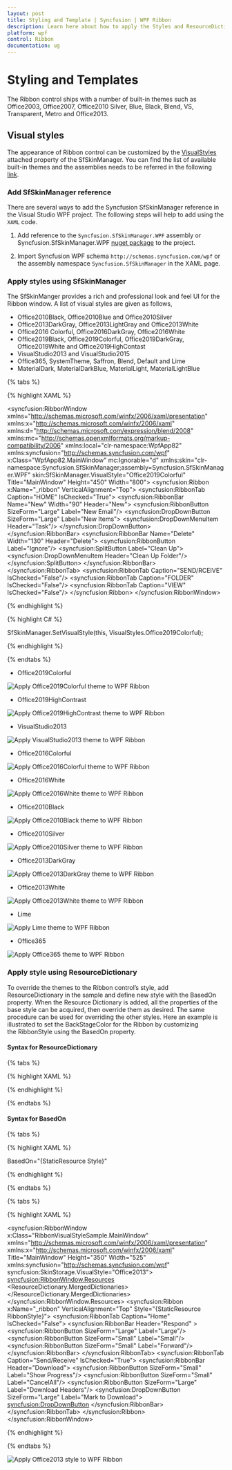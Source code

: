 ```yaml
---
layout: post
title: Styling and Template | Syncfusion | WPF Ribbon
description: Learn here about how to apply the Styles and ResourceDictinary Template for Syncfusion WPF Ribbon control. 
platform: wpf
control: Ribbon
documentation: ug
---
```

# Styling and Templates

The Ribbon control ships with a number of built-in themes such as Office2003, Office2007, Office2010 Silver, Blue, Black, Blend, VS, Transparent, Metro and Office2013. 

## Visual styles

The appearance of Ribbon control can be customized by the [VisualStyles](https://help.syncfusion.com/cr/wpf/Syncfusion.SfSkinManager.VisualStyles.html) attached property of the SfSkinManager. You can find the list of available built-in themes and the assemblies needs to be referred in the following [link](https://help.syncfusion.com/wpf/themes/skin-manager).

### Add SfSkinManager reference

There are several ways to add the Syncfusion SfSkinManager reference in the Visual Studio WPF project. The following steps will help to add using the `XAML` code.

1) Add reference to the `Syncfusion.SfSkinManager.WPF` assembly or Syncfusion.SfSkinManager.WPF [nuget package](https://www.nuget.org/packages/Syncfusion.SfSkinManager.WPF) to the project.

2) Import Syncfusion WPF schema `http://schemas.syncfusion.com/wpf` or the assembly namespace `Syncfusion.SfSkinManager` in the XAML page.

### Apply styles using SfSkinManager

The SfSkinManger provides a rich and professional look and feel UI for the Ribbon window. A list of visual styles are given as follows,

* Office2010Black, Office2010Blue and Office2010Silver
* Office2013DarkGray, Office2013LightGray and Office2013White
* Office2016 Colorful, Office2016DarkGray, Office2016White
* Office2019Black, Office2019Colorful, Office2019DarkGray, Office2019White and Office2019HighContast
* VisualStudio2013 and VisualStudio2015
* Office365, SystemTheme, Saffron, Blend, Default and Lime
* MaterialDark, MaterialDarkBlue, MaterialLight, MaterialLightBlue

{% tabs %}

{% highlight XAML %}

<syncfusion:RibbonWindow
        xmlns="http://schemas.microsoft.com/winfx/2006/xaml/presentation"
        xmlns:x="http://schemas.microsoft.com/winfx/2006/xaml"
        xmlns:d="http://schemas.microsoft.com/expression/blend/2008"
        xmlns:mc="http://schemas.openxmlformats.org/markup-compatibility/2006"
        xmlns:local="clr-namespace:WpfApp82"
        xmlns:syncfusion="http://schemas.syncfusion.com/wpf" x:Class="WpfApp82.MainWindow"
        mc:Ignorable="d" 
        xmlns:skin="clr-namespace:Syncfusion.SfSkinManager;assembly=Syncfusion.SfSkinManager.WPF"
        skin:SfSkinManager.VisualStyle="Office2019Colorful"
        Title="MainWindow" Height="450" Width="800">
    <Grid>
        <syncfusion:Ribbon x:Name="_ribbon" VerticalAlignment="Top">
            <syncfusion:RibbonTab Caption="HOME"  IsChecked="True">
                <syncfusion:RibbonBar Name="New" Width="90"  Header="New">
                    <syncfusion:RibbonButton SizeForm="Large" Label="New Email"/>
                    <syncfusion:DropDownButton SizeForm="Large" Label="New Items">
                        <syncfusion:DropDownMenuItem Header="Task"/>
                    </syncfusion:DropDownButton>
                </syncfusion:RibbonBar>
                <syncfusion:RibbonBar Name="Delete" Width="130"  Header="Delete">
                    <syncfusion:RibbonButton Label="Ignore"/>
                    <syncfusion:SplitButton Label="Clean Up">
                        <syncfusion:DropDownMenuItem Header="Clean Up Folder"/>
                    </syncfusion:SplitButton>
                </syncfusion:RibbonBar>
            </syncfusion:RibbonTab>
            <syncfusion:RibbonTab Caption="SEND/RCEIVE"  IsChecked="False"/>
            <syncfusion:RibbonTab Caption="FOLDER"  IsChecked="False"/>
            <syncfusion:RibbonTab Caption="VIEW"  IsChecked="False"/>
        </syncfusion:Ribbon>
    </Grid>
</syncfusion:RibbonWindow>

{% endhighlight %}

{% highlight C# %}

SfSkinManager.SetVisualStyle(this, VisualStyles.Office2019Colorful);

{% endhighlight %}

{% endtabs %}

* Office2019Colorful

![Apply Office2019Colorful theme to WPF Ribbon](StylingandTemplates_images/wpf-ribbon-office2019colorful.png)

* Office2019HighContrast

![Apply Office2019HighContrast theme to WPF Ribbon](StylingandTemplates_images/wpf-ribbon-Office2019HighContrast.png)

* VisualStudio2013

![Apply VisualStudio2013 theme to WPF Ribbon](StylingandTemplates_images/wpf-ribbon-VisualStudio2013.png)

* Office2016Colorful

![Apply Office2016Colorful theme to WPF Ribbon](StylingandTemplates_images/wpf-ribbon-Office2016Colorful.png)

* Office2016White

![Apply Office2016White theme to WPF Ribbon](StylingandTemplates_images/wpf-ribbon-office2016white.png)

* Office2010Black

![Apply Office2010Black theme to WPF Ribbon](StylingandTemplates_images/wpf-ribbon-office2010Black.png)

* Office2010Silver

![Apply Office2010Silver theme to WPF Ribbon](StylingandTemplates_images/wpf-ribbon-office2010silver.png)

* Office2013DarkGray

![Apply Office2013DarkGray theme to WPF Ribbon](StylingandTemplates_images/wpf-ribbon-office2013darkgray.png)

* Office2013White

![Apply Office2013White theme to WPF Ribbon](StylingandTemplates_images/wpf-ribbon-office2013white.png)

* Lime

![Apply Lime theme to WPF Ribbon](StylingandTemplates_images/wpf-ribbon-lime.png)

* Office365

![Apply Office365 theme to WPF Ribbon](StylingandTemplates_images/wpf-ribbon-office365.png)

### Apply style using ResourceDictionary

To override the themes to the Ribbon control’s style, add ResourceDictionary in the sample and define new style with the BasedOn property. When the Resource Dictionary is added, all the properties of the base style can be acquired, then override them as desired. The same procedure can be used for overriding the other styles. Here an example is illustrated to set the BackStageColor for the Ribbon by customizing the RibbonStyle using the BasedOn property.

#### Syntax for ResourceDictionary

{% tabs %}

{% highlight XAML %}

<ResourceDictionary Source="/Syncfusion.Tools.WPF;Component/FrameWork/Ribbon/themes/Office2013Style.xaml">
</ResourceDictionary>

{% endhighlight %}

{% endtabs %}


#### Syntax for BasedOn

{% tabs %}

{% highlight XAML %}

BasedOn="{StaticResource <StyleName><ControlName>Style}"

{% endhighlight %}

{% endtabs %}

{% tabs %}

{% highlight XAML %}

<syncfusion:RibbonWindow
        x:Class="RibbonVisualStyleSample.MainWindow"
        xmlns="http://schemas.microsoft.com/winfx/2006/xaml/presentation"
        xmlns:x="http://schemas.microsoft.com/winfx/2006/xaml"
        Title="MainWindow" Height="350" Width="525"
        xmlns:syncfusion="http://schemas.syncfusion.com/wpf"
        syncfusion:SkinStorage.VisualStyle="Office2013">
    <syncfusion:RibbonWindow.Resources>
        <ResourceDictionary>
            <ResourceDictionary.MergedDictionaries>
                <ResourceDictionary Source="/Syncfusion.Tools.WPF;Component/FrameWork/Ribbon/themes/Office2013Style.xaml"/>
            </ResourceDictionary.MergedDictionaries>
            <Style x:Key="RibbonStyle" TargetType="{x:Type syncfusion:Ribbon}" BasedOn="{StaticResource Office2013RibbonStyle}">
                <Setter Property="BackStageColor" Value="Red"/>
            </Style>
        </ResourceDictionary>
    </syncfusion:RibbonWindow.Resources>
    <Grid>
        <syncfusion:Ribbon x:Name="_ribbon" VerticalAlignment="Top"  Style="{StaticResource RibbonStyle}">
            <syncfusion:RibbonTab  Caption="Home" IsChecked="False">
                <syncfusion:RibbonBar Header="Respond" >
                    <syncfusion:RibbonButton  SizeForm="Large" Label="Large"/>
                    <syncfusion:RibbonButton SizeForm="Small" Label="Small"/>
                    <syncfusion:RibbonButton SizeForm="Small" Label="Forward"/>
                </syncfusion:RibbonBar>
            </syncfusion:RibbonTab>
            <syncfusion:RibbonTab Caption="Send/Receive" IsChecked="True">
                <syncfusion:RibbonBar Header="Download">
                    <syncfusion:RibbonButton SizeForm="Small" Label="Show Progress"/>
                    <syncfusion:RibbonButton SizeForm="Small" Label="CancelAll"/>
                    <syncfusion:RibbonButton SizeForm="Large" Label="Download Headers"/>
                    <syncfusion:DropDownButton SizeForm="Large" Label="Mark to Download">
                    <syncfusion:DropDownButton>
                </syncfusion:RibbonBar>
            </syncfusion:RibbonTab>
        </syncfusion:Ribbon>
    </Grid>
</syncfusion:RibbonWindow>

{% endhighlight %}

{% endtabs %}

![Apply Office2013 style to WPF Ribbon](StylingandTemplates_images/StylingandTemplates_img1.jpeg)


